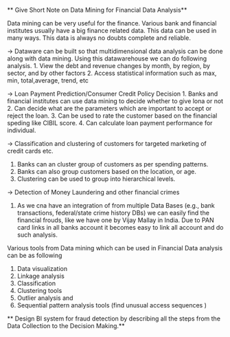 ** Give Short Note on Data Mining for Financial Data Analysis**

Data mining can be very useful for the finance. Various bank and financial institutes usually have a big finance related data.
This data can be used in many ways. This data is always no doubts complete and reliable.

-> Dataware can be built so that multidimensional data analysis can be done along with data mining.
   Using this datawarehouse we can do following analysis.
    1. View the debt and revenue changes by month, by region, by sector, and by other factors
    2. Access statistical information such as max, min, total,average, trend, etc
   
 ->  Loan Payment Prediction/Consumer Credit Policy Decision
    1. Banks and financial institutes can use data mining to decide whether to give lona or not 
    2. Can decide what are the parameters which are important to accept or reject the loan.
    3. Can be used to rate the customer based on the financial speding like CIBIL score.
    4. Can calculate loan payment performance for individual.
    
-> Classification and clustering of customers for targeted marketing of credit cards etc.
   1. Banks can an cluster group of customers as per spending patterns. 
   2. Banks can also group customers based on the location, or age.
   3. Clustering can be used to group into hierarchical levels.
   
-> Detection of Money Laundering and other financial crimes
  1. As we cna have an integration of from multiple Data Bases (e.g., bank transactions, federal/state crime history DBs)
     we can easily find the financial frouds, like we have one by Vijay Mallay in India. Due to PAN card links in all banks          account it becomes easy to link all account and do such analysis.
  
  Various tools from Data mining which can be used in Financial Data analysis can be as following 
   
   1. Data visualization
   2. Linkage analysis
   3. Classification
   4. Clustering tools 
   5. Outlier analysis and 
   6. Sequential pattern analysis tools (find unusual access sequences )
   


** Design BI system for fraud detection by describing all the steps from the Data Collection to the Decision Making.**




